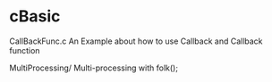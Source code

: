 # cBasic
CallBackFunc.c
	An Example about how to use Callback and Callback function

MultiProcessing/
	Multi-processing with folk();


